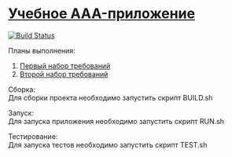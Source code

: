 # [Учебное AAA-приложение]( https://solovey42.github.io/Back_EndApp/.)
[![Build Status](https://travis-ci.com/Solovey42/Back_EndApp.svg?branch=master)](https://travis-ci.com/Solovey42/Back_EndApp)

Планы выполнения:  
1. [Первый набор требований](ROADMAP1.md)  
2. [Второй набор требований](ROADMAP2.md)

Сборка:  
Для сборки проекта необходимо запустить скрипт BUILD.sh 

Запуск:  
Для запуска приложения необходимо запустить скрипт RUN.sh

Тестирование:  
Для запуска тестов необходимо запустить скрипт TEST.sh
